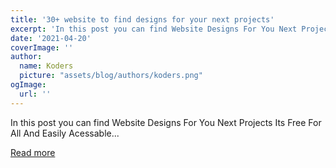 ```yaml
---
title: '30+ website to find designs for your next projects'
excerpt: 'In this post you can find Website Designs For You Next Projects Its Free For All And Easily Acessable...'
date: '2021-04-20'
coverImage: ''
author:
  name: Koders
  picture: "assets/blog/authors/koders.png"
ogImage:
  url: ''
---
```


In this post you can find Website Designs For You Next Projects Its Free For All And Easily Acessable...

[Read more](https://dev.to/pawanbhayde/30-website-to-find-designs-for-your-next-projects-1kih)
